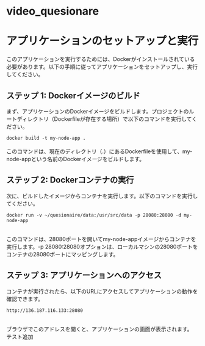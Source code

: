 # video_quesionare

# アプリケーションのセットアップと実行
このアプリケーションを実行するためには、Dockerがインストールされている必要があります。以下の手順に従ってアプリケーションをセットアップし、実行してください。

## ステップ 1: Dockerイメージのビルド
まず、アプリケーションのDockerイメージをビルドします。プロジェクトのルートディレクトリ（Dockerfileが存在する場所）で以下のコマンドを実行してください。

```docker build -t my-node-app .```  <br><br>
このコマンドは、現在のディレクトリ（.）にあるDockerfileを使用して、my-node-appという名前のDockerイメージをビルドします。

## ステップ 2: Dockerコンテナの実行
次に、ビルドしたイメージからコンテナを実行します。以下のコマンドを実行してください。


```docker run -v ~/quesionaire/data:/usr/src/data -p 28080:28080 -d my-node-app```  <br><br>

このコマンドは、28080ポートを開いてmy-node-appイメージからコンテナを実行します。-p 28080:28080オプションは、ローカルマシンの28080ポートをコンテナの28080ポートにマッピングします。

## ステップ 3: アプリケーションへのアクセス
コンテナが実行されたら、以下のURLにアクセスしてアプリケーションの動作を確認できます。

```http://136.187.116.133:28080```  <br><br>

ブラウザでこのアドレスを開くと、アプリケーションの画面が表示されます。
テスト追加

